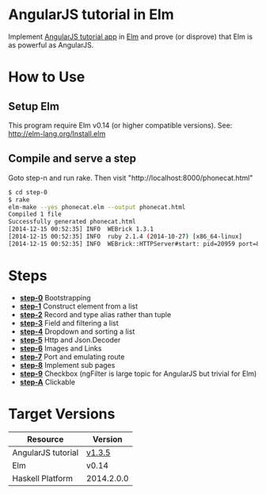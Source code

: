 # AngularJS tutorial in Elm
Implement [AngularJS tutorial app](https://code.angularjs.org/1.3.5/docs/tutorial) in [Elm](http://elm-lang.org/)
and prove (or disprove) that Elm is as powerful as AngularJS.

# How to Use
## Setup Elm
This program require Elm v0.14 (or higher compatible versions).
See: http://elm-lang.org/Install.elm

## Compile and serve a step
Goto step-n and run rake. Then visit "http://localhost:8000/phonecat.html"
```sh
$ cd step-0
$ rake
elm-make --yes phonecat.elm --output phonecat.html
Compiled 1 file
Successfully generated phonecat.html
[2014-12-15 00:52:35] INFO  WEBrick 1.3.1
[2014-12-15 00:52:35] INFO  ruby 2.1.4 (2014-10-27) [x86_64-linux]
[2014-12-15 00:52:35] INFO  WEBrick::HTTPServer#start: pid=20959 port=8000
```

# Steps

 * **[step-0](https://github.com/doloopwhile/elm-phonecat/tree/master/step-0)** Bootstrapping
 * **[step-1](https://github.com/doloopwhile/elm-phonecat/tree/master/step-1)** Construct element from a list
 * **[step-2](https://github.com/doloopwhile/elm-phonecat/tree/master/step-2)** Record and type alias rather than tuple
 * **[step-3](https://github.com/doloopwhile/elm-phonecat/tree/master/step-3)** Field and filtering a list
 * **[step-4](https://github.com/doloopwhile/elm-phonecat/tree/master/step-4)** Dropdown and sorting a list
 * **[step-5](https://github.com/doloopwhile/elm-phonecat/tree/master/step-5)** Http and Json.Decoder
 * **[step-6](https://github.com/doloopwhile/elm-phonecat/tree/master/step-6)** Images and Links
 * **[step-7](https://github.com/doloopwhile/elm-phonecat/tree/master/step-7)** Port and emulating route
 * **[step-8](https://github.com/doloopwhile/elm-phonecat/tree/master/step-8)** Implement sub pages
 * **[step-9](https://github.com/doloopwhile/elm-phonecat/tree/master/step-9)** Checkbox (ngFilter is large topic for AngularJS but trivial for Elm)
 * **[step-A](https://github.com/doloopwhile/elm-phonecat/tree/master/step-A)** Clickable

# Target Versions

Resource           | Version
---                | ---
AngularJS tutorial | [v1.3.5](https://code.angularjs.org/1.3.5/docs/tutorial)
Elm                | v0.14
Haskell Platform   | 2014.2.0.0
